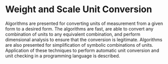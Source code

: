 <h1>Weight and Scale Unit Conversion</h1>
<p>Algorithms are presented for converting units of measurement from a given form to a desired form.
The algorithms are fast, are able to convert any combination of units to any equivalent combination,
and perform dimensional analysis to ensure that the conversion is legitimate. Algorithms are also
presented for simplification of symbolic combinations of units. Application of these techniques to
perform automatic unit conversion and unit checking in a programming language is described.
</p>
